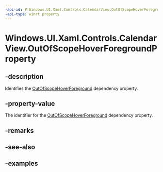 ```yaml
---
-api-id: P:Windows.UI.Xaml.Controls.CalendarView.OutOfScopeHoverForegroundProperty
-api-type: winrt property
---
```


# Windows.UI.Xaml.Controls.CalendarView.OutOfScopeHoverForegroundProperty

<!--
public static Windows.UI.Xaml.DependencyProperty OutOfScopeHoverForegroundProperty { get; }
-->


## -description

Identifies the [OutOfScopeHoverForeground](calendarview_outofscopehoverforeground.md) dependency property.

## -property-value

The identifier for the [OutOfScopeHoverForeground](calendarview_outofscopehoverforeground.md) dependency property.

## -remarks

## -see-also

## -examples


